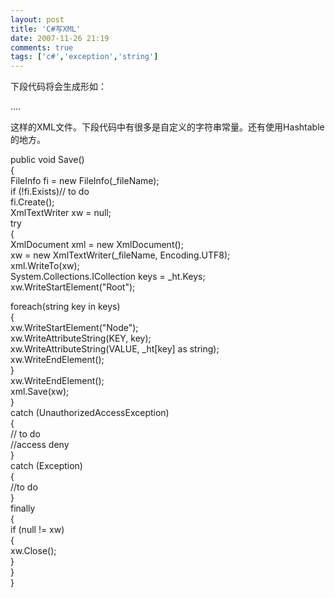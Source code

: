 ```yaml
---
layout: post
title: 'C#写XML'
date: 2007-11-26 21:19
comments: true
tags: ['c#','exception','string']
---
```


下段代码将会生成形如：

<Root>

<Node Key = "" Value = ""></Node>

<Node>....

</Root>

这样的XML文件。下段代码中有很多是自定义的字符串常量。还有使用Hashtable的地方。

public void Save()  
{  
FileInfo fi = new FileInfo(_fileName);  
if (!fi.Exists)// to do  
fi.Create();  
XmlTextWriter xw = null;  
try  
{  
XmlDocument xml = new XmlDocument();  
xw = new XmlTextWriter(_fileName, Encoding.UTF8);  
xml.WriteTo(xw);  
System.Collections.ICollection keys = _ht.Keys;  
xw.WriteStartElement("Root");

foreach(string key in keys)  
{  
xw.WriteStartElement("Node");  
xw.WriteAttributeString(KEY, key);  
xw.WriteAttributeString(VALUE, _ht[key] as string);  
xw.WriteEndElement();  
}  
xw.WriteEndElement();  
xml.Save(xw);  
}  
catch (UnauthorizedAccessException)  
{  
// to do  
//access deny  
}  
catch (Exception)  
{  
//to do  
}  
finally  
{  
if (null != xw)  
{  
xw.Close();  
}  
}  
}  

